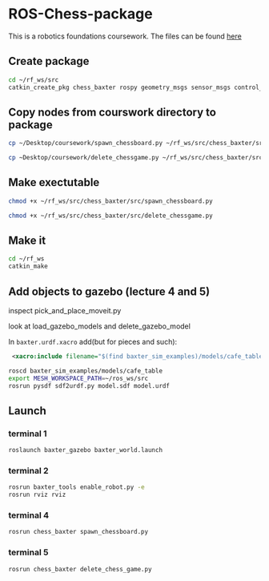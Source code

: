 # ROS-Chess-package

This is a robotics foundations coursework. The files can be found [here](https://moodle.gla.ac.uk/course/view.php?id=34588)

## Create package

```bash
cd ~/rf_ws/src
catkin_create_pkg chess_baxter rospy geometry_msgs sensor_msgs control_msgs trajectory_msgs baxter_core_msgs baxter_interface
```

## Copy nodes from courswork directory to package

```bash
cp ~/Desktop/coursework/spawn_chessboard.py ~/rf_ws/src/chess_baxter/src/spawn_chessboard.py
```

```bash
cp ~Desktop/coursework/delete_chessgame.py ~/rf_ws/src/chess_baxter/src/delete_chessgame.py
```

## Make exectutable

```bash
chmod +x ~/rf_ws/src/chess_baxter/src/spawn_chessboard.py
```

```bash
chmod +x ~/rf_ws/src/chess_baxter/src/delete_chessgame.py
```

## Make it

```bash
cd ~/rf_ws
catkin_make
```

## Add objects to gazebo (lecture 4 and 5)

inspect pick_and_place_moveit.py

look at load_gazebo_models and delete_gazebo_model

In `baxter.urdf.xacro` add(but for pieces and such):

```xml
 <xacro:include filename="$(find baxter_sim_examples)/models/cafe_table/cafe_table.xacro" />
```

```bash
roscd baxter_sim_examples/models/cafe_table
export MESH_WORKSPACE_PATH=~/ros_ws/src
rosrun pysdf sdf2urdf.py model.sdf model.urdf
```

## Launch

### terminal 1

```bash
roslaunch baxter_gazebo baxter_world.launch
```

### terminal 2

```bash
rosrun baxter_tools enable_robot.py -e
rosrun rviz rviz
```

### terminal 4

```bash
rosrun chess_baxter spawn_chessboard.py
```

### terminal 5

```bash
rosrun chess_baxter delete_chess_game.py
```
